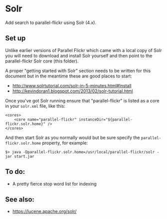 # Solr

Add search to parallel-flickr using Solr (4.x).

## Set up

Unlike earlier versions of Parallel Flickr which came with a local copy of Solr you will need to download and install Solr yourself and then point to the parallel-flickr Solr core (this folder).

A proper "getting started with Solr" section needs to be written for this document but in the meantime these are good places to start:

* http://www.solrtutorial.com/solr-in-5-minutes.html#Install
* http://kevindoran1.blogspot.com/2013/02/solr-tutorial.html

Once you've got Solr running ensure that "parallel-flickr" is listed as a core in your `solr.xml` file, like this:

	<cores>
		<core name="parallel-flickr" instanceDir="${parallel-flickr.solr.home}" />
	</cores>

And then start Solr as you normally would but be sure specify the `parallel-flickr.solr.home` property, for example:

	$> java -Dparallel-flickr.solr.home=/usr/local/parallel-flickr/solr -jar start.jar

## To do:

* A pretty fierce stop word list for indexing

## See also:

* https://lucene.apache.org/solr/
